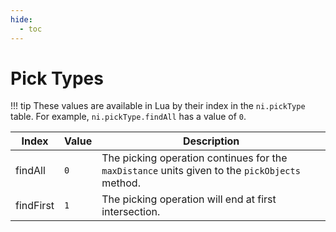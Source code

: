 ```yaml
---
hide:
  - toc
---
```


# Pick Types

!!! tip
	These values are available in Lua by their index in the `ni.pickType` table. For example, `ni.pickType.findAll` has a value of `0`.

Index     | Value  | Description
--------- | ------ | ----------------
findAll   | `0`    | The picking operation continues for the `maxDistance` units given to the `pickObjects` method.
findFirst | `1`    | The picking operation will end at first intersection.
